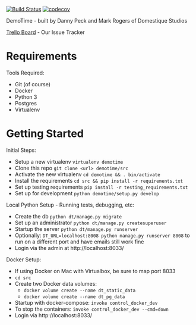 [![Build Status](https://travis-ci.org/domestique/demotime.svg?branch=master)](https://travis-ci.org/f4nt/demotime)
[![codecov](https://codecov.io/gh/domestique/demotime/branch/master/graph/badge.svg)](https://codecov.io/gh/f4nt/demotime)

DemoTime - built by Danny Peck and Mark Rogers of Domestique Studios

[Trello Board](https://trello.com/b/k9PNajpl) - Our Issue Tracker

Requirements
=====================================

Tools Required:

* Git (of course)
* Docker
* Python 3
* Postgres
* Virtualenv

Getting Started
=====================================

Initial Steps:

* Setup a new virtualenv `virtualenv demotime`
* Clone this repo `git clone <url> demotime/src`
* Activate the new virtualenv `cd demotime && . bin/activate`
* Install the requirements `cd src && pip install -r requirements.txt`
* Set up testing requirements `pip install -r testing_requirements.txt`
* Set up for development `python demotime/setup.py develop`

Local Python Setup - Running tests, debugging, etc:

* Create the db `python dt/manage.py migrate`
* Set up an administrator `python dt/manage.py createsuperuser`
* Startup the server `python dt/manage.py runserver`
* Optionally: `DT_URL=localhost:8008 python manage.py runserver 8008` to run on a different port and have emails still work fine
* Login via the admin at http://localhost:8033/

Docker Setup:

* If using Docker on Mac with Virtualbox, be sure to map port 8033
* `cd src`
* Create two Docker data volumes: 
    - `docker volume create --name dt_static_data`
    - `docker volume create --name dt_pg_data`
* Startup with docker-compose: `invoke control_docker_dev`
* To stop the containers: `invoke control_docker_dev --cmd=down`
* Login via http://localhost:8033/
